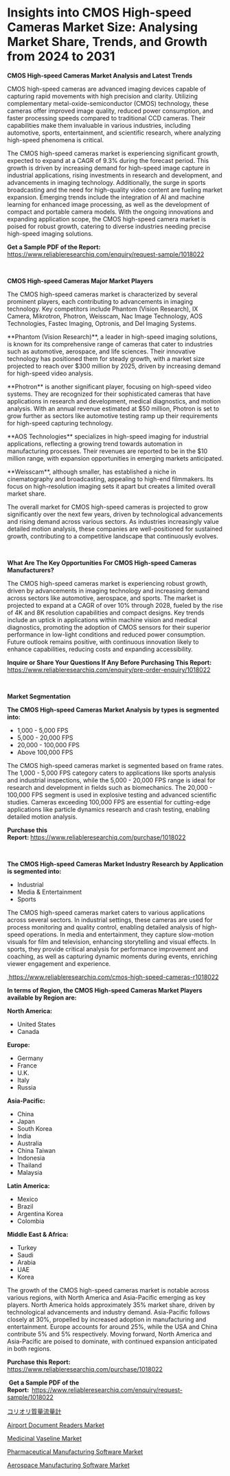 <p><h1>Insights into CMOS High-speed Cameras Market Size: Analysing Market Share, Trends, and Growth from 2024 to 2031</h1></p><p><strong>CMOS High-speed Cameras Market Analysis and Latest Trends</strong></p>
<p><p>CMOS high-speed cameras are advanced imaging devices capable of capturing rapid movements with high precision and clarity. Utilizing complementary metal-oxide-semiconductor (CMOS) technology, these cameras offer improved image quality, reduced power consumption, and faster processing speeds compared to traditional CCD cameras. Their capabilities make them invaluable in various industries, including automotive, sports, entertainment, and scientific research, where analyzing high-speed phenomena is critical.</p><p>The CMOS high-speed cameras market is experiencing significant growth, expected to expand at a CAGR of 9.3% during the forecast period. This growth is driven by increasing demand for high-speed image capture in industrial applications, rising investments in research and development, and advancements in imaging technology. Additionally, the surge in sports broadcasting and the need for high-quality video content are fueling market expansion. Emerging trends include the integration of AI and machine learning for enhanced image processing, as well as the development of compact and portable camera models. With the ongoing innovations and expanding application scope, the CMOS high-speed camera market is poised for robust growth, catering to diverse industries needing precise high-speed imaging solutions.</p></p>
<p><strong>Get a Sample PDF of the Report:&nbsp;</strong> <a href="https://www.reliableresearchiq.com/enquiry/request-sample/1018022">https://www.reliableresearchiq.com/enquiry/request-sample/1018022</a></p>
<p>&nbsp;</p>
<p><strong>CMOS High-speed Cameras Major Market Players</strong></p>
<p><p>The CMOS high-speed cameras market is characterized by several prominent players, each contributing to advancements in imaging technology. Key competitors include Phantom (Vision Research), IX Camera, Mikrotron, Photron, Weisscam, Nac Image Technology, AOS Technologies, Fastec Imaging, Optronis, and Del Imaging Systems.</p><p>**Phantom (Vision Research)**, a leader in high-speed imaging solutions, is known for its comprehensive range of cameras that cater to industries such as automotive, aerospace, and life sciences. Their innovative technology has positioned them for steady growth, with a market size projected to reach over $300 million by 2025, driven by increasing demand for high-speed video analysis.</p><p>**Photron** is another significant player, focusing on high-speed video systems. They are recognized for their sophisticated cameras that have applications in research and development, medical diagnostics, and motion analysis. With an annual revenue estimated at $50 million, Photron is set to grow further as sectors like automotive testing ramp up their requirements for high-speed capturing technology.</p><p>**AOS Technologies** specializes in high-speed imaging for industrial applications, reflecting a growing trend towards automation in manufacturing processes. Their revenues are reported to be in the $10 million range, with expansion opportunities in emerging markets anticipated.</p><p>**Weisscam**, although smaller, has established a niche in cinematography and broadcasting, appealing to high-end filmmakers. Its focus on high-resolution imaging sets it apart but creates a limited overall market share.</p><p>The overall market for CMOS high-speed cameras is projected to grow significantly over the next few years, driven by technological advancements and rising demand across various sectors. As industries increasingly value detailed motion analysis, these companies are well-positioned for sustained growth, contributing to a competitive landscape that continuously evolves.</p></p>
<p>&nbsp;</p>
<p><strong>What Are The Key Opportunities For CMOS High-speed Cameras Manufacturers?</strong></p>
<p><p>The CMOS high-speed cameras market is experiencing robust growth, driven by advancements in imaging technology and increasing demand across sectors like automotive, aerospace, and sports. The market is projected to expand at a CAGR of over 10% through 2028, fueled by the rise of 4K and 8K resolution capabilities and compact designs. Key trends include an uptick in applications within machine vision and medical diagnostics, promoting the adoption of CMOS sensors for their superior performance in low-light conditions and reduced power consumption. Future outlook remains positive, with continuous innovation likely to enhance capabilities, reducing costs and expanding accessibility.</p></p>
<p><strong>Inquire or Share Your Questions If Any Before Purchasing This Report:</strong> <a href="https://www.reliableresearchiq.com/enquiry/pre-order-enquiry/1018022">https://www.reliableresearchiq.com/enquiry/pre-order-enquiry/1018022</a></p>
<p>&nbsp;</p>
<p><strong>Market Segmentation</strong></p>
<p><strong>The CMOS High-speed Cameras Market Analysis by types is segmented into:</strong></p>
<p><ul><li>1,000 - 5,000 FPS</li><li>5,000 - 20,000 FPS</li><li>20,000 - 100,000 FPS</li><li>Above 100,000 FPS</li></ul></p>
<p><p>The CMOS high-speed cameras market is segmented based on frame rates. The 1,000 - 5,000 FPS category caters to applications like sports analysis and industrial inspections, while the 5,000 - 20,000 FPS range is ideal for research and development in fields such as biomechanics. The 20,000 - 100,000 FPS segment is used in explosive testing and advanced scientific studies. Cameras exceeding 100,000 FPS are essential for cutting-edge applications like particle dynamics research and crash testing, enabling detailed motion analysis.</p></p>
<p><strong>Purchase this Report:&nbsp;</strong><a href="https://www.reliableresearchiq.com/purchase/1018022">https://www.reliableresearchiq.com/purchase/1018022</a></p>
<p>&nbsp;</p>
<p><strong>The CMOS High-speed Cameras Market Industry Research by Application is segmented into:</strong></p>
<p><ul><li>Industrial</li><li>Media & Entertainment</li><li>Sports</li></ul></p>
<p><p>The CMOS high-speed cameras market caters to various applications across several sectors. In industrial settings, these cameras are used for process monitoring and quality control, enabling detailed analysis of high-speed operations. In media and entertainment, they capture slow-motion visuals for film and television, enhancing storytelling and visual effects. In sports, they provide critical analysis for performance improvement and coaching, as well as capturing dynamic moments during events, enriching viewer engagement and experience.</p></p>
<p><a href="https://www.reliableresearchiq.com/cmos-high-speed-cameras-r1018022">&nbsp;https://www.reliableresearchiq.com/cmos-high-speed-cameras-r1018022</a></p>
<p><strong>In terms of Region, the CMOS High-speed Cameras Market Players available by Region are:</strong></p>
<p>
    <p> <strong> North America: </strong>
        <ul>
            <li>United States</li>
            <li>Canada</li>
        </ul>
        </p> 
    <p> <strong> Europe: </strong>
        <ul>
            <li>Germany</li>
            <li>France</li>
            <li>U.K.</li>
            <li>Italy</li>
            <li>Russia</li>
        </ul>
        </p> 
    <p> <strong> Asia-Pacific: </strong>
        <ul>
            <li>China</li>
            <li>Japan</li>
            <li>South Korea</li>
            <li>India</li>
            <li>Australia</li>
            <li>China Taiwan</li>
            <li>Indonesia</li>
            <li>Thailand</li>
            <li>Malaysia</li>
        </ul>
        </p> 
    <p> <strong> Latin America: </strong>
        <ul>
            <li>Mexico</li>
            <li>Brazil</li>
            <li>Argentina Korea</li>
            <li>Colombia</li>
        </ul>
        </p> 
    <p> <strong> Middle East & Africa: </strong>
        <ul>
            <li>Turkey</li>
            <li>Saudi</li>
            <li>Arabia</li>
            <li>UAE</li>
            <li>Korea</li>
        </ul>
    </p>
    </p>
<p><p>The growth of the CMOS high-speed cameras market is notable across various regions, with North America and Asia-Pacific emerging as key players. North America holds approximately 35% market share, driven by technological advancements and industry demand. Asia-Pacific follows closely at 30%, propelled by increased adoption in manufacturing and entertainment. Europe accounts for around 25%, while the USA and China contribute 5% and 5% respectively. Moving forward, North America and Asia-Pacific are poised to dominate, with continued expansion anticipated in both regions.</p></p>
<p><strong>Purchase this Report: </strong><a href="https://www.reliableresearchiq.com/purchase/1018022">https://www.reliableresearchiq.com/purchase/1018022</a></p>
<p>&nbsp;<strong>Get a Sample PDF of the Report:&nbsp;&nbsp;</strong><a href="https://www.reliableresearchiq.com/enquiry/request-sample/1018022">https://www.reliableresearchiq.com/enquiry/request-sample/1018022</a></p>
<p><strong></strong></p>
<p><p><a href="https://github.com/lababdou/Market-Research-Report-List-6/blob/main/502025811828.md">コリオリ質量流量計</a></p><p><a href="https://github.com/WayneHopkins413/Market-Research-Report-List-1/blob/main/airport-document-readers-market.md">Airport Document Readers Market</a></p><p><a href="https://issuu.com/reportprime-2/docs/medicinal-vaseline-market-size-2030_2c21be3e5d5778">Medicinal Vaseline Market</a></p><p><a href="https://www.linkedin.com/pulse/global-pharmaceutical-manufacturing-software-market-projected-6v8yf?trackingId=nI0hIEwZQOaGfGRiVcQbPg%3D%3D">Pharmaceutical Manufacturing Software Market</a></p><p><a href="https://www.linkedin.com/pulse/comprehensive-analysis-global-aerospace-manufacturing-software-1lzyf?trackingId=GttwmekkQkyA1yY8kYwDqw%3D%3D">Aerospace Manufacturing Software Market</a></p></p>